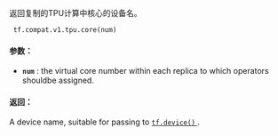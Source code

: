 返回复制的TPU计算中核心的设备名。

```
 tf.compat.v1.tpu.core(num) 
```

#### 参数：
- **`num`** : the virtual core number within each replica to which operators shouldbe assigned.


#### 返回：
A device name, suitable for passing to [ `tf.device()` ](https://tensorflow.google.cn/api_docs/python/tf/device).

